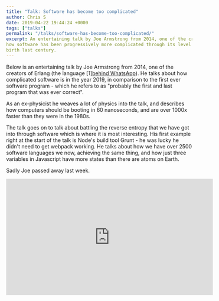 ```yaml
---
title: "Talk: Software has become too complicated"
author: Chris S
date: 2019-04-22 19:44:24 +0000
tags: ["talks"]
permalink: "/talks/software-has-become-too-complicated/"
excerpt: An entertaining talk by Joe Armstrong from 2014, one of the creators of Erlang, discussing 
how software has been progressively more complicated through its level of abstractions since the 
birth last century.
---
```

Below is an entertaining talk by Joe Armstrong from 2014, one of the creators of Erlang (the language [1][behind WhatsApp](1)). He talks about how complicated software is in the year 2019, in comparison to the first ever software program - which he refers to as "probably the first and last program that was ever correct".

As an ex-physicist he weaves a lot of physics into the talk, and describes how computers should be booting in 60 nanoseconds, and are over 1000x faster than they were in the 1980s.

The talk goes on to talk about battling the reverse entropy that we have got into through software which is where it is most interesting. His first example right at the start of the talk is Node's build tool Grunt - he was lucky he didn't need to get webpack working. He talks about how we have over 2500 software languages we now, achieving the same thing, and how just three variables in Javascript have more states than there are atoms on Earth.

Sadly Joe passed away last week.

<iframe width="560" height="315" src="https://www.youtube.com/watch?v=lKXe3HUG2l4" frameborder="0" allowfullscreen></iframe>

[1]: https://www.wired.com/2015/09/whatsapp-serves-900-million-users-50-engineers/